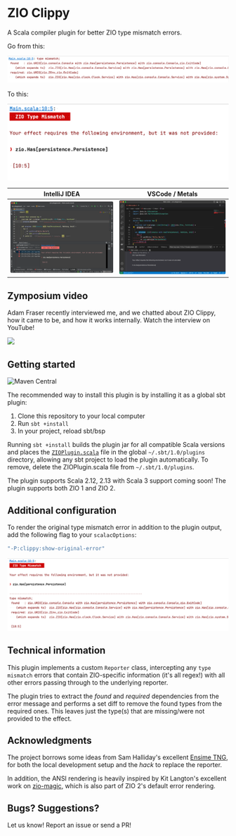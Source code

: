 # ZIO Clippy

A Scala compiler plugin for better ZIO type mismatch errors.

Go from this:

![](.github/img/before.png)

To this:

![](.github/img/after.png)

IntelliJ IDEA   |  VSCode / Metals
:--------------:|:---------------:
![](.github/img/main.png) | ![](.github/img/vscode.png)

## Zymposium video

Adam Fraser recently interviewed me, and we chatted about ZIO Clippy, how it came to be, and how it works internally. Watch the interview on YouTube!

[<img src="https://i.ytimg.com/vi/EmhgOS5V1pA/maxresdefault.jpg" width="50%">](https://www.youtube.com/watch?v=EmhgOS5V1pA "Zymposium with Igal Tabachnik - ZIO Clippy")

## Getting started

![Maven Central](https://img.shields.io/maven-central/v/com.hmemcpy/zio-clippy_2.12.svg?style=flat-square)

The recommended way to install this plugin is by installing it as a global sbt plugin:

1. Clone this repository to your local computer
2. Run `sbt +install`
3. In your project, reload sbt/bsp

Running `sbt +install` builds the plugin jar for all compatible Scala versions and places the [`ZIOPlugin.scala`](https://github.com/hmemcpy/zio-clippy/blob/master/project/ZIOPlugin.scala) file in the global `~/.sbt/1.0/plugins` directory, allowing any sbt project to load the plugin automatically. To remove, delete the ZIOPlugin.scala file from `~/.sbt/1.0/plugins`.

The plugin supports Scala 2.12, 2.13 with Scala 3 support coming soon! The plugin supports both ZIO 1 and ZIO 2.

## Additional configuration

To render the original type mismatch error in addition to the plugin output, add the following flag to your `scalacOptions`:

```scala
"-P:clippy:show-original-error"
```

![](.github/img/full-error.png)


## Technical information

This plugin implements a custom `Reporter` class, intercepting any `type mismatch` errors that contain ZIO-specific information (it's all regex!) with all other errors passing through to the underlying reporter.

The plugin tries to extract the *found* and *required* dependencies from the error message and performs a set diff to remove the found types from the required ones. This leaves just the type(s) that are missing/were not provided to the effect.

## Acknowledgments

The project borrows some ideas from Sam Halliday's excellent [Ensime TNG](https://ensime.github.io/), for both the local development setup and the _hack_ to replace the reporter.

In addition, the ANSI rendering is heavily inspired by Kit Langton's excellent work on [zio-magic](https://github.com/kitlangton/zio-magic), which is also part of ZIO 2's default error rendering.

## Bugs? Suggestions?

Let us know! Report an issue or send a PR!
